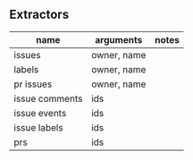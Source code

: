 ## Extractors

| name | arguments | notes |
| ---- | --------- | ----- |
| issues | owner, name | |
| labels | owner, name | |
| pr issues | owner, name | |
| issue comments | ids | |
| issue events | ids | |
| issue labels | ids | |
| prs | ids | |
